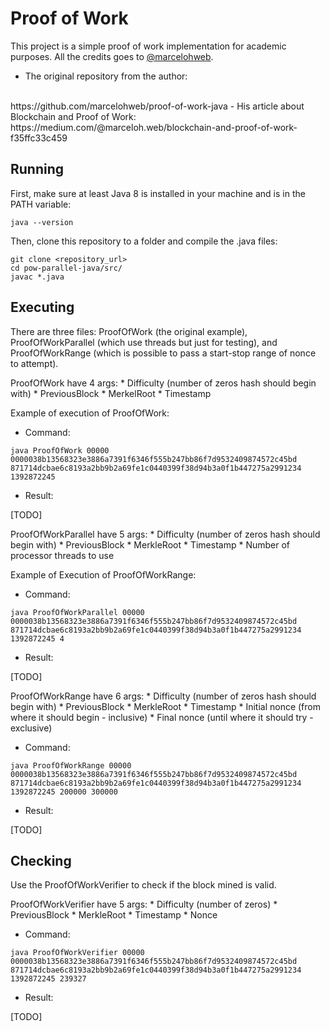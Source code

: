 # Proof of Work

This project is a simple proof of work implementation for academic purposes. 
All the credits goes to <a href="https://github.com/marcelohweb/">@marcelohweb</a>.
<br>

- The original repository from the author:
<br>
https://github.com/marcelohweb/proof-of-work-java
- His article about Blockchain and Proof of Work:
<br>
https://medium.com/@marceloh.web/blockchain-and-proof-of-work-f35ffc33c459

## Running

First, make sure at least Java 8 is installed in your machine and is in the PATH variable:

    java --version
    
Then, clone this repository to a folder and compile the .java files:

    git clone <repository_url>
    cd pow-parallel-java/src/
    javac *.java

## Executing

There are three files: ProofOfWork (the original example), ProofOfWorkParallel (which use threads but just for testing),
and ProofOfWorkRange (which is possible to pass a start-stop range of nonce to attempt).

ProofOfWork have 4 args: 
    * Difficulty (number of zeros hash should begin with)
    * PreviousBlock
    * MerkelRoot 
    * Timestamp

Example of execution of ProofOfWork:

- Command:

`java ProofOfWork 00000 0000038b13568323e3886a7391f6346f555b247bb86f7d9532409874572c45bd 871714dcbae6c8193a2bb9b2a69fe1c0440399f38d94b3a0f1b447275a2991234 1392872245`

- Result:

[TODO]

ProofOfWorkParallel have 5 args: 
    * Difficulty (number of zeros hash should begin with)
    * PreviousBlock
    * MerkleRoot
    * Timestamp
    * Number of processor threads to use

Example of Execution of ProofOfWorkRange:

- Command:

`java ProofOfWorkParallel 00000 0000038b13568323e3886a7391f6346f555b247bb86f7d9532409874572c45bd 871714dcbae6c8193a2bb9b2a69fe1c0440399f38d94b3a0f1b447275a2991234 1392872245 4`

- Result:

[TODO]

ProofOfWorkRange have 6 args:
    * Difficulty (number of zeros hash should begin with)
    * PreviousBlock
    * MerkleRoot
    * Timestamp
    * Initial nonce (from where it should begin - inclusive)
    * Final nonce (until where it should try - exclusive)

- Command:

`java ProofOfWorkRange 00000 0000038b13568323e3886a7391f6346f555b247bb86f7d9532409874572c45bd 871714dcbae6c8193a2bb9b2a69fe1c0440399f38d94b3a0f1b447275a2991234 1392872245 200000 300000`

- Result:

[TODO]

## Checking

Use the ProofOfWorkVerifier to check if the block mined is valid.

ProofOfWorkVerifier have 5 args:
    * Difficulty (number of zeros)
    * PreviousBlock
    * MerkleRoot 
    * Timestamp
    * Nonce

- Command:

`java ProofOfWorkVerifier 00000 0000038b13568323e3886a7391f6346f555b247bb86f7d9532409874572c45bd 871714dcbae6c8193a2bb9b2a69fe1c0440399f38d94b3a0f1b447275a2991234 1392872245 239327`

- Result:

[TODO]
